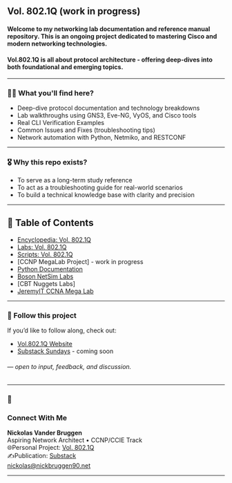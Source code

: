## Vol. 802.1Q (work in progress)   

#### Welcome to my networking lab documentation and reference manual repository. This is an ongoing project dedicated to mastering Cisco and modern networking technologies.
#### Vol.802.1Q is all about protocol architecture - offering deep-dives into both foundational and emerging topics.
---
### 🕵️‍♂️ What you'll find here?

- Deep-dive protocol documentation and technology breakdowns
- Lab walkthroughs using GNS3, Eve-NG, VyOS, and Cisco tools
- Real CLI Verification Examples
- Common Issues and Fixes (troubleshooting tips)
- Network automation with Python, Netmiko, and RESTCONF
---
### 🎖️ Why this repo exists?
* To serve as a long-term study reference
* To act as a troubleshooting guide for real-world scenarios
* To build a technical knowledge base with clarity and precision
---
## 🔮 Table of Contents
* [Encyclopedia: Vol. 802.1Q](https://github.com/nickbruggen90/Networking-Encyclopedia-frontside)
* [Labs: Vol. 802.1Q](https://github.com/nickbruggen90/LabsVol8021Q/tree/main)
* [Scripts: Vol. 802.1Q](https://github.com/nickbruggen90/scripts)
* [CCNP MegaLab Project] - work in progress
* [Python Documentation](https://github.com/nickbruggen90/Python-Documentation/tree/main)
* [Boson NetSim Labs](https://github.com/nickbruggen90/Boson-NetSim-Labs)
* [CBT Nuggets Labs]
* [JeremyIT CCNA Mega Lab](https://github.com/nickbruggen90/Packet-Tracer-Mega-Lab)
---
### 🧭 Follow this project

If you’d like to follow along, check out:

* [Vol.802.1Q Website](https://www.nickbruggen90.net)
* [Substack Sundays](https://vol8021q.substack.com) - coming soon
 ###### — open to input, feedback, and discussion.

---
### 👋
### Connect With Me

**Nickolas Vander Bruggen**  
Aspiring Network Architect • CCNP/CCIE Track  
🌐Personal Project: [Vol. 802.1Q](https://www.nickbruggen90.net)  
✍️Publication: [Substack](https://vol8021q.substack.com)  
nickolas@nickbruggen90.net

---
